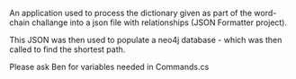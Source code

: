 An application used to process the dictionary given as part of the word-chain challange into a json file with relationships (JSON Formatter project).

This JSON was then used to populate a neo4j database - which was then called to find the shortest path.

Please ask Ben for variables needed in Commands.cs
